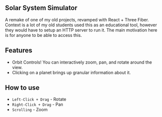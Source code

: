 ## Solar System Simulator
A remake of one of my old projects, revamped with React + Three Fiber.
Context is a lot of my old students used this as an educational tool, however they would have to setup an HTTP server to run it. The main motivation here is for anyone to be able to access this.

## Features
- Orbit Controls! You can interactively zoom, pan, and rotate around the view.
- Clicking on a planet brings up granular information about it.

## How to use
- `Left-Click + Drag` - Rotate
- `Right-Click + Drag` - Pan
- `Scrolling` - Zoom
